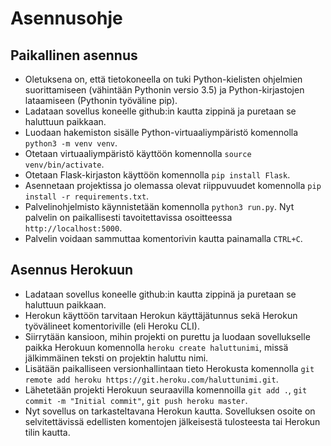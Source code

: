 # Asennusohje

## Paikallinen asennus
* Oletuksena on, että tietokoneella on tuki Python-kielisten ohjelmien suorittamiseen (vähintään Pythonin versio 3.5) ja  Python-kirjastojen lataamiseen (Pythonin työväline pip).
* Ladataan sovellus koneelle github:in kautta zippinä ja puretaan se haluttuun paikkaan.
* Luodaan hakemiston sisälle Python-virtuaaliympäristö komennolla `python3 -m venv venv`.
* Otetaan virtuaaliympäristö käyttöön komennolla `source venv/bin/activate`.
* Otetaan Flask-kirjaston käyttöön komennolla `pip install Flask`.
* Asennetaan projektissa jo olemassa olevat riippuvuudet komennolla `pip install -r requirements.txt`. 
* Palvelinohjelmisto käynnistetään komennolla `python3 run.py`. Nyt palvelin on paikallisesti tavoitettavissa osoitteessa `http://localhost:5000`.
* Palvelin voidaan sammuttaa komentorivin kautta painamalla `CTRL+C`.  

## Asennus Herokuun
* Ladataan sovellus koneelle github:in kautta zippinä ja puretaan se haluttuun paikkaan.
* Herokun käyttöön tarvitaan Herokun käyttäjätunnus sekä Herokun työvälineet komentoriville (eli Heroku CLI). 
* Siirrytään kansioon, mihin projekti on purettu ja luodaan sovellukselle paikka Herokuun komennolla `heroku create haluttunimi`, 
missä jälkimmäinen teksti on projektin haluttu nimi. 
* Lisätään paikalliseen versionhallintaan tieto Herokusta komennolla `git remote add heroku https://git.heroku.com/haluttunimi.git`.
* Lähetetään projekti Herokuun seuraavilla komennoilla `git add .`, `git commit -m "Initial commit"`, `git push heroku master`.
* Nyt sovellus on tarkasteltavana Herokun kautta. Sovelluksen osoite on selvitettävissä edellisten komentojen jälkeisestä 
tulosteesta tai Herokun tilin kautta.

